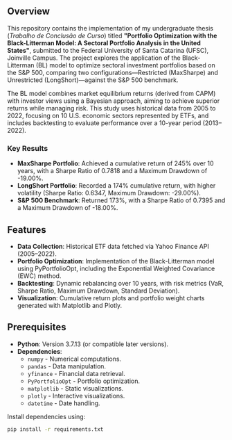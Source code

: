 ## Overview

This repository contains the implementation of my undergraduate thesis (*Trabalho de Conclusão de Curso*) titled **"Portfolio Optimization with the Black-Litterman Model: A Sectoral Portfolio Analysis in the United States"**, submitted to the Federal University of Santa Catarina (UFSC), Joinville Campus. The project explores the application of the Black-Litterman (BL) model to optimize sectoral investment portfolios based on the S&P 500, comparing two configurations—Restricted (MaxSharpe) and Unrestricted (LongShort)—against the S&P 500 benchmark.

The BL model combines market equilibrium returns (derived from CAPM) with investor views using a Bayesian approach, aiming to achieve superior returns while managing risk. This study uses historical data from 2005 to 2022, focusing on 10 U.S. economic sectors represented by ETFs, and includes backtesting to evaluate performance over a 10-year period (2013–2022).

### Key Results
- **MaxSharpe Portfolio**: Achieved a cumulative return of 245% over 10 years, with a Sharpe Ratio of 0.7818 and a Maximum Drawdown of -19.00%.
- **LongShort Portfolio**: Recorded a 174% cumulative return, with higher volatility (Sharpe Ratio: 0.6347, Maximum Drawdown: -29.00%).
- **S&P 500 Benchmark**: Returned 173%, with a Sharpe Ratio of 0.7395 and a Maximum Drawdown of -18.00%.

## Features

- **Data Collection**: Historical ETF data fetched via Yahoo Finance API (2005–2022).
- **Portfolio Optimization**: Implementation of the Black-Litterman model using PyPortfolioOpt, including the Exponential Weighted Covariance (EWC) method.
- **Backtesting**: Dynamic rebalancing over 10 years, with risk metrics (VaR, Sharpe Ratio, Maximum Drawdown, Standard Deviation).
- **Visualization**: Cumulative return plots and portfolio weight charts generated with Matplotlib and Plotly.

## Prerequisites

- **Python**: Version 3.7.13 (or compatible later versions).
- **Dependencies**:
  - `numpy` - Numerical computations.
  - `pandas` - Data manipulation.
  - `yfinance` - Financial data retrieval.
  - `PyPortfolioOpt` - Portfolio optimization.
  - `matplotlib` - Static visualizations.
  - `plotly` - Interactive visualizations.
  - `datetime` - Date handling.

Install dependencies using:
```bash
pip install -r requirements.txt

